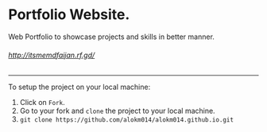 # Portfolio Website.
Web Portfolio to showcase projects and skills in better manner. 

###### http://itsmemdfaijan.rf.gd/

------------------------------------------------------------------
To setup the project on your local machine:

1. Click on `Fork`.
2. Go to your fork and `clone` the project to your local machine.
3. `git clone https://github.com/alokm014/alokm014.github.io.git`
